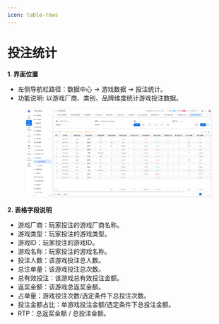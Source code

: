 ```yaml
---
icon: table-rows
---
```


# 投注统计

**1. 界面位置**

* 左侧导航栏路径：数据中心 → 游戏数据 → 投注统计。
* 功能说明: 以游戏厂商、类别、品牌维度统计游戏投注数据。

<figure><img src="../../.gitbook/assets/image (40).png" alt=""><figcaption></figcaption></figure>

**2. 表格字段说明**

* 游戏厂商：玩家投注的游戏厂商名称。
* 游戏类型：玩家投注的游戏类型。
* 游戏ID：玩家投注的游戏ID。
* 游戏名称：玩家投注的游戏名称。
* 投注人数：该游戏投注总人数。
* 总注单量：该游戏投注总次数。
* 总有效投注：该游戏总有效投注金额。
* 返奖金额：该游戏总返奖金额。
* 占单量：游戏投注次数/选定条件下总投注次数。
* 投注金额占比：单游戏投注金额/选定条件下总投注金额。
* RTP：总返奖金额 / 总投注金额。

